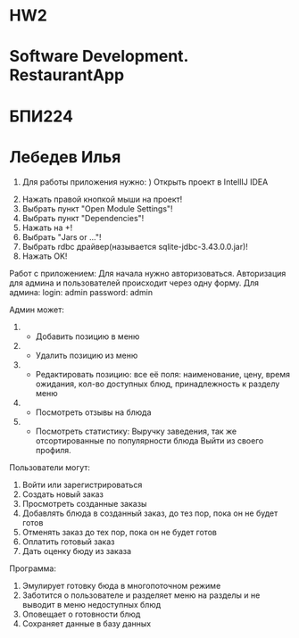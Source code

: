 # HW2
# Software Development. RestaurantApp
# БПИ224
# Лебедев Илья

1. Для работы приложения нужно:
  ) Открыть проект в IntellIJ IDEA
  2) Нажать правой кнопкой мыши на проект!
  3) Выбрать пункт "Open Module Settings"!
  4) Выбрать пункт "Dependencies"!
  5) Нажать на +!
  6) Выбрать "Jars or ..."!
  7) Выбрать rdbc драйвер(называется sqlite-jdbc-3.43.0.0.jar)!
  8) Нажать OK!

Работ с приложением: 
Для начала нужно авторизоваться. Авторизация для админа и пользователей происходит через одну форму. 
Для админа:
login: admin
password: admin

Админ может: 
1. - Добавить позицию в меню
2. - Удалить позицию из меню
3. - Редактировать позицию: все её поля: наименование, цену, время ожидания, кол-во доступных блюд, принадлежность к разделу меню
4. - Посмотреть отзывы на блюда
5. - Посмотреть статистику: Выручку заведения, так же отсортированные по популярности блюда
   Выйти из своего профиля.

Пользователи могут: 
1. Войти или зарегистрироваться
2. Создать новый заказ
3. Просмотреть созданные заказы
4. Добавлять блюда в созданный заказ, до тез пор, пока он не будет готов
5. Отменять заказ до тех пор, пока он не будет готов
6. Оплатить готовый заказ
7. Дать оценку бюду из заказа

Программа: 
1. Эмулирует готовку бюда в многопоточном режиме
2. Заботится о пользователе и разделяет меню на разделы и не выводит в меню недоступных блюд
3. Оповещает о готовности блюд
4. Сохраняет данные в базу данных
